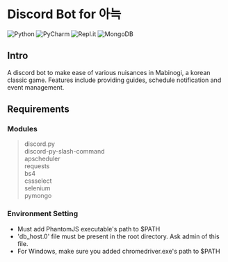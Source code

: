# Discord Bot for 아늑
![Python](https://img.shields.io/badge/python-3670A0?style=for-the-badge&logo=python&logoColor=ffdd54)
![PyCharm](https://img.shields.io/badge/pycharm-143?style=for-the-badge&logo=pycharm&logoColor=black&color=black&labelColor=green)
![Repl.it](https://img.shields.io/badge/Repl.it-%230D101E.svg?style=for-the-badge&logo=replit&logoColor=white)
![MongoDB](https://img.shields.io/badge/MongoDB-%234ea94b.svg?style=for-the-badge&logo=mongodb&logoColor=white)

## Intro
A discord bot to make ease of various nuisances in Mabinogi, a korean classic game. Features include providing guides, schedule notification and event management.

## Requirements

### Modules
> discord.py  
> discord-py-slash-command  
> apscheduler     
> requests  
> bs4  
> cssselect   
> selenium  
> pymongo  
> 
### Environment Setting
* Must add PhantomJS executable's path to $PATH
* 'db_host.0' file must be present in the root directory. Ask admin of this file.
* For Windows, make sure you added chromedriver.exe's path to $PATH